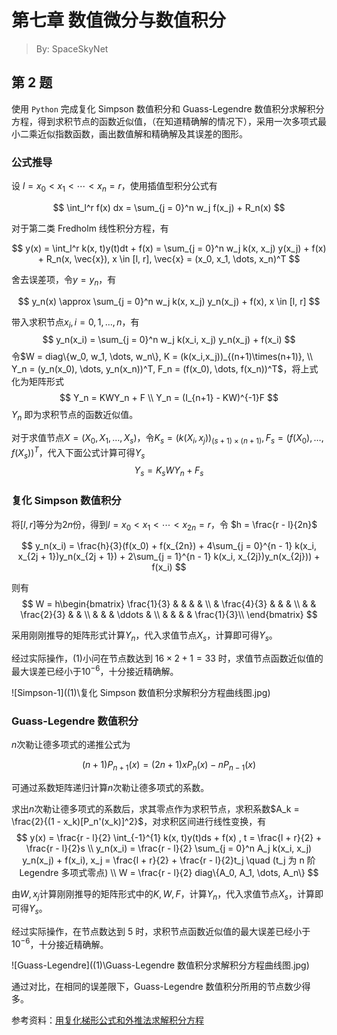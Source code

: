 # 第七章 数值微分与数值积分

> By: SpaceSkyNet

## 第 2 题

使用 `Python` 完成复化 Simpson 数值积分和 Guass-Legendre 数值积分求解积分方程，得到求积节点的函数近似值，（在知道精确解的情况下），采用一次多项式最小二乘近似指数函数，画出数值解和精确解及其误差的图形。

### 公式推导

设 $l = x_0 < x_1 < \cdots < x_n = r$，使用插值型积分公式有

$$
\int_l^r f(x) dx = \sum_{j = 0}^n w_j f(x_j) + R_n(x)
$$

对于第二类 Fredholm 线性积分方程，有

$$
y(x) = \int_l^r k(x, t)y(t)dt + f(x) = \sum_{j = 0}^n w_j  k(x, x_j)  y(x_j) + f(x) + R_n(x, \vec{x}), x \in [l, r], \vec{x} = (x_0, x_1, \dots, x_n)^T
$$

舍去误差项，令$y = y_n$，有

$$
y_n(x) \approx \sum_{j = 0}^n w_j  k(x, x_j)  y_n(x_j) + f(x), x \in [l, r]
$$

带入求积节点$x_i,i = 0,1, \dots, n$，有
$$
y_n(x_i) = \sum_{j = 0}^n w_j  k(x_i, x_j)  y_n(x_j) + f(x_i)
$$
令$W = diag\{w_0, w_1, \dots, w_n\}, K = (k(x_i,x_j))_{(n+1)\times(n+1)}, \\ Y_n = (y_n(x_0), \dots, y_n(x_n))^T, F_n = (f(x_0), \dots, f(x_n))^T$，将上式化为矩阵形式
$$
Y_n = KWY_n + F \\
Y_n = (I_{n+1} - KW)^{-1}F
$$
$Y_n$ 即为求积节点的函数近似值。

对于求值节点$X = (X_0,X_1,\dots,X_s)$，令$K_s = (k(X_i,x_j))_{(s+1)\times(n+1)}, F_s = (f(X_0), \dots, f(X_s))^T$，代入下面公式计算可得$Y_s$
$$
Y_s = K_s W Y_n + F_s
$$

### 复化 Simpson 数值积分

将$[l,r]$等分为$2n$份，得到$l = x_0 < x_1 < \cdots < x_{2n} = r$，令 $h = \frac{r - l}{2n}$

$$
y_n(x_i) = \frac{h}{3}(f(x_0) + f(x_{2n}) + 4\sum_{j = 0}^{n - 1} k(x_i, x_{2j + 1})y_n(x_{2j + 1}) + 2\sum_{j = 1}^{n - 1} k(x_i, x_{2j})y_n(x_{2j})) + f(x_i)
$$

则有 
$$
W = h\begin{bmatrix}
	\frac{1}{3} &             &           &      & \\
    &           \frac{4}{3}   &           &      & \\
    &           &             \frac{2}{3} &      & \\
    &           &             &           \ddots & \\
    &           &             &            &     \frac{1}{3}\\
\end{bmatrix}
$$

采用刚刚推导的矩阵形式计算$Y_n$，代入求值节点$X_s$，计算即可得$Y_s$。

经过实际操作，$(1)$小问在节点数达到 $16 \times 2 + 1 = 33$ 时，求值节点函数近似值的最大误差已经小于$10^{-6}$，十分接近精确解。

![Simpson-1]((1)\复化 Simpson 数值积分求解积分方程曲线图.jpg)

### Guass-Legendre 数值积分

$n$次勒让德多项式的递推公式为

$$
(n+1)P_{n+1}(x)=(2n+1)xP_n(x)-nP_{n-1}(x)
$$

可通过系数矩阵递归计算$n$次勒让德多项式的系数。

求出$n$次勒让德多项式的系数后，求其零点作为求积节点，求积系数$A_k = \frac{2}{(1 - x_k)[P_n'(x_k)]^2}$，对求积区间进行线性变换，有
$$
y(x) = \frac{r - l}{2}  \int_{-1}^{1} k(x, t)y(t)ds + f(x) , t = \frac{l + r}{2} + \frac{r - l}{2}s \\
y_n(x_i) = \frac{r - l}{2}  \sum_{j = 0}^n A_j  k(x_i, x_j)  y_n(x_j) + f(x_i), x_j = \frac{l + r}{2} + \frac{r - l}{2}t_j \quad (t_j 为 n 阶 Legendre 多项式零点) \\
W = \frac{r - l}{2} diag\{A_0, A_1, \dots, A_n\}
$$

由$W, x_j$计算刚刚推导的矩阵形式中的$K,W,F$，计算$Y_n$，代入求值节点$X_s$，计算即可得$Y_s$。

经过实际操作，在节点数达到 $5$ 时，求积节点函数近似值的最大误差已经小于$10^{-6}$，十分接近精确解。

![Guass-Legendre]((1)\Guass-Legendre 数值积分求解积分方程曲线图.jpg)

通过对比，在相同的误差限下，Guass-Legendre 数值积分所用的节点数少得多。

参考资料：[用复化梯形公式和外推法求解积分方程](https://www.doc88.com/p-9713380849023.html?r=1)

